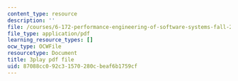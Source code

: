 ```yaml
---
content_type: resource
description: ''
file: /courses/6-172-performance-engineering-of-software-systems-fall-2018/87088cc092c31570280cbeaf6b1759cf_dx98pqJvZVk.pdf
file_type: application/pdf
learning_resource_types: []
ocw_type: OCWFile
resourcetype: Document
title: 3play pdf file
uid: 87088cc0-92c3-1570-280c-beaf6b1759cf
---
```

